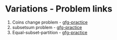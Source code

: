 # Variations - Problem links

1. Coins change problem - [gfg-practice](https://practice.geeksforgeeks.org/problems/coin-change2448/1)
2. subsetsum problem - [gfg-practice](https://practice.geeksforgeeks.org/problems/subset-sum-problem-1611555638/1)
3. Equal-subset-partition - [gfg-practice](https://practice.geeksforgeeks.org/problems/subset-sum-problem2014/1)
